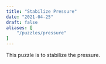 ```yaml
---
title: "Stabilize Pressure"
date: "2021-04-25"
draft: false
aliases: [
    "/puzzles/pressure"
]
---
```


This puzzle is to stabilize the pressure. 
